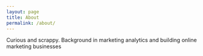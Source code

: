 ```yaml
---
layout: page
title: About
permalink: /about/
---
```


Curious and scrappy. Background in marketing analytics and building online marketing businesses

